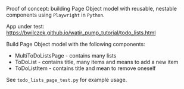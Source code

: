 Proof of concept: building Page Object model with reusable, nestable components using `Playwright` in `Python`.

App under test: https://bwilczek.github.io/watir_pump_tutorial/todo_lists.html

Build Page Object model with the following components:

* MultiToDoListsPage - contains many lists
* ToDoList - contains title, many items and means to add a new item
* ToDoListItem - contains title and mean to remove oneself

See `todo_lists_page_test.py` for example usage.
